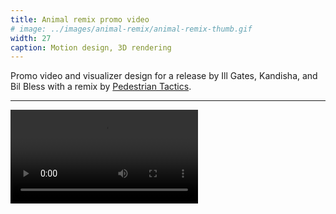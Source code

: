 ```yaml
---
title: Animal remix promo video
# image: ../images/animal-remix/animal-remix-thumb.gif
width: 27
caption: Motion design, 3D rendering
---
```


Promo video and visualizer design for a release by Ill Gates, Kandisha, and Bil Bless with a remix by [Pedestrian Tactics](http://pedestriantactics.com).

***

<video controls src="images/animal-remix/animal-remix-video.mp4"></video>